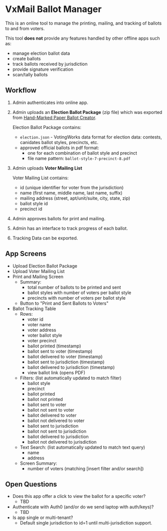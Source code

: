 # VxMail Ballot Manager

This is an online tool to manage the printing, mailing, and tracking of ballots to and from voters.

This tool **does not** provide any features handled by other offline apps such as:
- manage election ballot data
- create ballots
- track ballots received by jurisdiction
- provide signature verification
- scan/tally ballots

## Workflow

1. Admin authenticates into online app.
2. Admin uploads an **Election Ballot Package** (zip file) which was exported from [Hand-Marked Paper Ballot Creator](https://github.com/votingworks/hmpb-creator).

   Election Ballot Package contains:
     - `election.json` - VotingWorks data format for election data: contests, canidates  ballot styles, precincts, etc.
     - approved official ballots in pdf format:
       - one for each combination of ballot style and precinct
       - file name pattern: `ballot-style-7-precinct-8.pdf`

3. Admin uploads **Voter Mailing List**

   Voter Mailing List contains:
   - id (unique identifier for voter from the jurisdiction)
   - name (first name, middle name, last name, suffix)
   - mailing address (street, apt/unit/suite, city, state, zip)
   - ballot style id
   - precinct id

4. Admin approves ballots for print and mailing.
5. Admin has an interface to track progress of each ballot.
6. Tracking Data can be exported.

## App Screens
- Upload Election Ballot Package
- Upload Voter Mailing List
- Print and Mailing Screen
  - Summary:
    - total number of ballots to be printed and sent
    - ballot styles with number of voters per ballot style
    - precincts with number of voters per ballot style
  - Button to "Print and Sent Ballots to Voters"
- Ballot Tracking Table
  - Rows: 
    - voter id
    - voter name
    - voter address
    - voter ballot style
    - voter precinct
    - ballot printed (timestamp)
    - ballot sent to voter (timestamp)
    - ballot delivered to voter (timestamp)
    - ballot sent to jurisdiction (timestamp)
    - ballot delivered to jurisdiction (timestamp)
    - view ballot link (opens PDF)
  - Filters: (list automatically updated to match filter)
    - ballot style
    - precinct
    - ballot printed
    - ballot not printed
    - ballot sent to voter
    - ballot not sent to voter
    - ballot delivered to voter
    - ballot not delivered to voter
    - ballot sent to jurisdiction
    - ballot not sent to jurisdiction
    - ballot delivered to jurisdiction
    - ballot not delivered to jurisdiction
  - Text Search: (list automatically updated to match text query)
    - name
    - address
  - Screen Summary:
    - number of voters (matching [insert filter and/or search])

## Open Questions
- Does this app offer a click to view the ballot for a specific voter?
  - TBD
- Authenticate with Auth0 (and/or do we send laptop with auth/keys)?
  - TBD
- Is app single or multi-tenant?
  - Default single jurisdiction to id=1 until multi-jurisdiction support.
